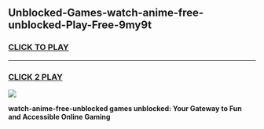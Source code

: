 
## Unblocked-Games-watch-anime-free-unblocked-Play-Free-9my9t
<h3>
<a href="https://premium76.site?title=watch-anime-free-unblocked&ref=21A">CLICK TO PLAY</a></h3>
<hr>

<h3>
<a href="https://premium76.site?title=watch-anime-free-unblocked&ref=21A">CLICK 2 PLAY</a>
  
</h3>

<a href="https://premium76.site?title=watch-anime-free-unblocked&ref=21A"><img src="https://clearcache.store/games.png"></a>


**watch-anime-free-unblocked games unblocked: Your Gateway to Fun and Accessible Online Gaming**
